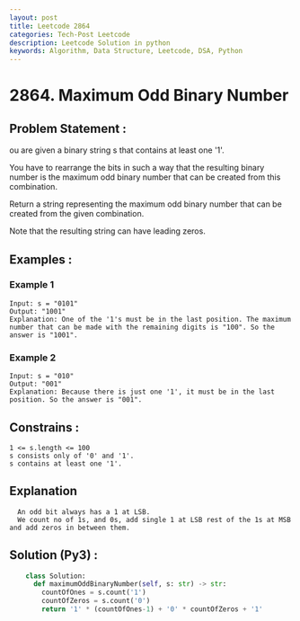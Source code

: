 ```yaml
---
layout: post
title: Leetcode 2864
categories: Tech-Post Leetcode
description: Leetcode Solution in python
keywords: Algorithm, Data Structure, Leetcode, DSA, Python
---
```

# 2864. Maximum Odd Binary Number

## Problem Statement : 
ou are given a binary string s that contains at least one '1'.

You have to rearrange the bits in such a way that the resulting binary number is the maximum odd binary number that can be created from this combination.

Return a string representing the maximum odd binary number that can be created from the given combination.

Note that the resulting string can have leading zeros.


## Examples :

### Example 1
```
Input: s = "0101"
Output: "1001"
Explanation: One of the '1's must be in the last position. The maximum number that can be made with the remaining digits is "100". So the answer is "1001".

```
### Example 2
```
Input: s = "010"
Output: "001"
Explanation: Because there is just one '1', it must be in the last position. So the answer is "001".
```


## Constrains : 
```
1 <= s.length <= 100
s consists only of '0' and '1'.
s contains at least one '1'.
```
## Explanation
```
  An odd bit always has a 1 at LSB. 
  We count no of 1s, and 0s, add single 1 at LSB rest of the 1s at MSB and add zeros in between them.
```

## Solution (Py3) : 
``` python
    class Solution:
      def maximumOddBinaryNumber(self, s: str) -> str:
        countOfOnes = s.count('1')
        countOfZeros = s.count('0')
        return '1' * (countOfOnes-1) + '0' * countOfZeros + '1'
    
  
```

